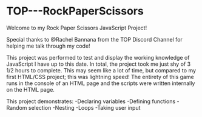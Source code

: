 # TOP---RockPaperScissors
Welcome to my Rock Paper Scissors JavaScript Project!

Special thanks to @Rachel Bannana from the TOP Discord Channel for helping me talk through my code!

This project was performed to test and display the working knowledge of JavaScript I have up to this date. In total, the project took me just shy of 3 1/2 hours to complete. This may seem like a lot of time, but compared to my first HTML/CSS project; this was lightning speed! The entirety of this game runs in the console of an HTML page and the scripts were written internally on the HTML page.

This project demonstrates:
-Declaring variables
-Defining functions
-Random selection
-Nesting
-Loops
-Taking user input

